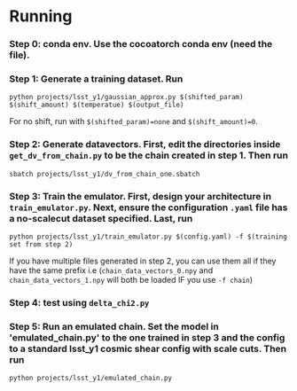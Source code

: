 # Running
### Step 0: conda env. Use the cocoatorch conda env (need the file).

### Step 1: Generate a training dataset. Run

`python projects/lsst_y1/gaussian_approx.py $(shifted_param) $(shift_amount) $(temperatue) $(output_file)`
  
For no shift, run with `$(shifted_param)=none` and `$(shift_amount)=0`.

### Step 2: Generate datavectors. First, edit the directories inside `get_dv_from_chain.py` to be the chain created in step 1. Then run
 
`sbatch projects/lsst_y1/dv_from_chain_one.sbatch`
  
### Step 3: Train the emulator. First, design your architecture in `train_emulator.py`. Next, ensure the configuration `.yaml` file has a no-scalecut dataset specified. Last, run

`python projects/lsst_y1/train_emulator.py $(config.yaml) -f $(training set from step 2)`
  
If you have multiple files generated in step 2, you can use them all if they have the same prefix i.e (`chain_data_vectors_0.npy` and `chain_data_vectors_1.npy` will both be loaded IF you use `-f chain`)
 
### Step 4: test using `delta_chi2.py`

### Step 5: Run an emulated chain. Set the model in 'emulated_chain.py' to the one trained in step 3 and the config to a standard lsst_y1 cosmic shear config with scale cuts. Then run

`python projects/lsst_y1/emulated_chain.py`
 
